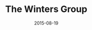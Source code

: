 ---
date: 2015-08-19
title: The Winters Group
categories: partner
logo: WintersGroup_Logo_9-11-2015.png
www: http://www.wintersgroup.com/
---